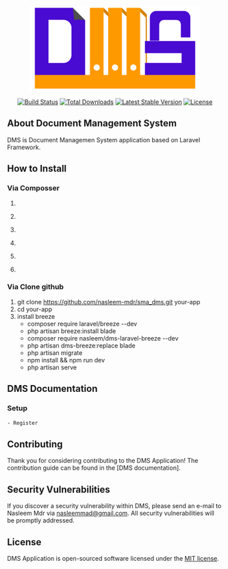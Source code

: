 <p align="center"><a href="https://github.com/nasleem-mdr/sma_dms.git" target="_blank"><img src="https://github.com/nasleem-mdr/sma_dms/blob/master/public/images/logo-dms.svg" width="400"></a></p>

<p align="center">
<a href="https://travis-ci.org/laravel/framework"><img src="https://travis-ci.org/laravel/framework.svg" alt="Build Status"></a>
<a href="https://packagist.org/packages/dms-nasleem/laravel"><img src="https://img.shields.io/packagist/dt/laravel/framework" alt="Total Downloads"></a>
<a href="https://packagist.org/packages/dms-nasleem/laravel"><img src="https://img.shields.io/packagist/v/laravel/framework" alt="Latest Stable Version"></a>
<a href="https://packagist.org/packages/dms-nasleem/laravel"><img src="https://img.shields.io/packagist/l/laravel/framework" alt="License"></a>
</p>

## About Document Management System

DMS is Document Managemen System application based on Laravel Framework. 

## How to Install

### Via Composser
1. ```sh composer create-project dms-nasleem/laravel your-app
2. ```sh cd your-app
2. ```sh npm install
3. ```sh npm run dev / npm run watch
4. ```sh php artisan migrate
5. ```sh php artisan serve

### Via Clone github
1. git clone https://github.com/nasleem-mdr/sma_dms.git your-app
2. cd your-app
3. install breeze
    - composer require laravel/breeze --dev
    - php artisan breeze:install blade
    - composer require nasleem/dms-laravel-breeze --dev
    - php artisan dms-breeze:replace blade
    - php artisan migrate
    - npm install && npm run dev
    - php artisan serve

## DMS Documentation
### Setup
    - Register 

## Contributing

Thank you for considering contributing to the DMS Application! The contribution guide can be found in the [DMS documentation].

## Security Vulnerabilities

If you discover a security vulnerability within DMS, please send an e-mail to Nasleem Mdr via [nasleemmad@gmail.com](mailto:nasleemmad@gmail.com). All security vulnerabilities will be promptly addressed.

## License

DMS Application is open-sourced software licensed under the [MIT license](https://opensource.org/licenses/MIT).

